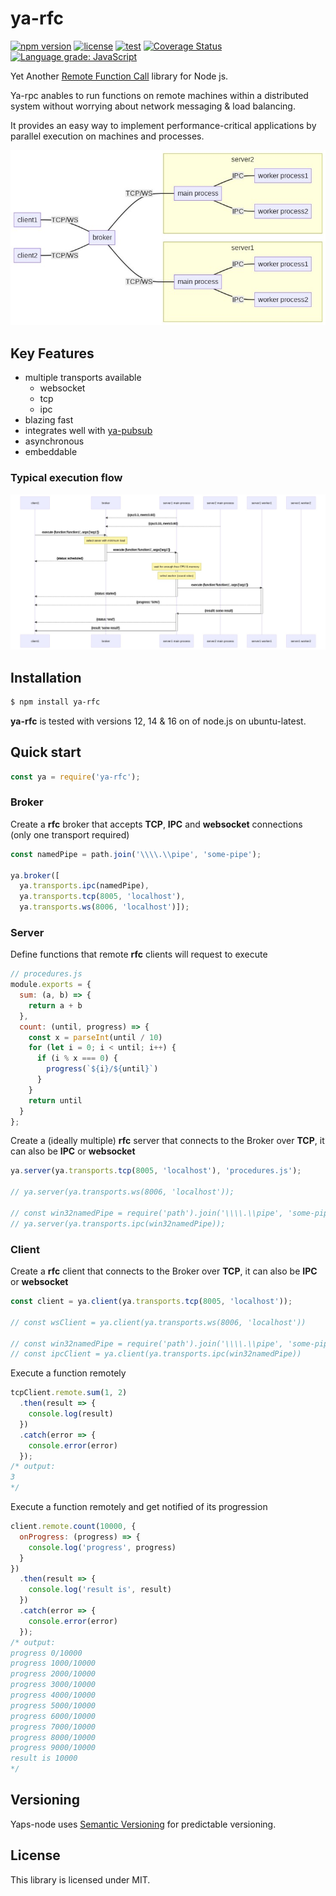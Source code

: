 # ya-rfc 
[![npm version](https://badge.fury.io/js/ya-rfc.svg)](http://badge.fury.io/js/ya-rfc) [![license](https://img.shields.io/npm/l/ya-rfc.svg)](http://badge.fury.io/js/ya-rfc) [![test](https://github.com/nicocoul/ya-rfc/actions/workflows/test.yml/badge.svg)](https://github.com/nicocoul/ya-rfc/actions/workflows/test.yml) [![Coverage Status](https://coveralls.io/repos/github/nicocoul/ya-rfc/badge.svg?branch=main)](https://coveralls.io/github/nicocoul/ya-rfc?branch=main) [![Language grade: JavaScript](https://img.shields.io/lgtm/grade/javascript/g/nicocoul/ya-rfc.svg?logo=lgtm&logoWidth=18)](https://lgtm.com/projects/g/nicocoul/ya-rfc/context:javascript)

Yet Another [Remote Function Call](https://en.wikipedia.org/wiki/Remote_procedure_call) library for Node js.

Ya-rpc anables to run functions on remote machines within a distributed system without worrying about network messaging & load balancing.

It provides an easy way to implement performance-critical applications by parallel execution on machines and processes.

![basic execution flow](https://github.com/nicocoul/ya-rfc/blob/dev/img/arch.png)

## Key Features
* multiple transports available
  * websocket
  * tcp
  * ipc
* blazing fast
* integrates well with [ya-pubsub](https://www.npmjs.com/package/ya-pubsub)
* asynchronous
* embeddable

### Typical execution flow
![basic execution flow](https://github.com/nicocoul/ya-rfc/blob/dev/img/basicExecFlow.png)

## Installation
```sh
$ npm install ya-rfc
```
**ya-rfc** is tested with versions 12, 14 & 16 on of node.js on ubuntu-latest.

## Quick start
```javascript
const ya = require('ya-rfc');
```
### Broker
Create a **rfc** broker that accepts **TCP**, **IPC** and **websocket** connections (only one transport required)
``` javascript
const namedPipe = path.join('\\\\.\\pipe', 'some-pipe');

ya.broker([
  ya.transports.ipc(namedPipe),
  ya.transports.tcp(8005, 'localhost'),
  ya.transports.ws(8006, 'localhost')]);
```

### Server
Define functions that remote **rfc** clients will request to execute
``` javascript
// procedures.js
module.exports = {
  sum: (a, b) => {
    return a + b
  },
  count: (until, progress) => {
    const x = parseInt(until / 10)
    for (let i = 0; i < until; i++) {
      if (i % x === 0) {
        progress(`${i}/${until}`)
      }
    }
    return until
  }
};
```
Create a (ideally multiple) **rfc** server that connects to the Broker over **TCP**, it can also be **IPC** or **websocket**
``` javascript
ya.server(ya.transports.tcp(8005, 'localhost'), 'procedures.js');

// ya.server(ya.transports.ws(8006, 'localhost'));

// const win32namedPipe = require('path').join('\\\\.\\pipe', 'some-pipe');
// ya.server(ya.transports.ipc(win32namedPipe));
```
### Client
Create a **rfc** client that connects to the Broker over **TCP**, it can also be **IPC** or **websocket**
``` javascript
const client = ya.client(ya.transports.tcp(8005, 'localhost'));

// const wsClient = ya.client(ya.transports.ws(8006, 'localhost'))

// const win32namedPipe = require('path').join('\\\\.\\pipe', 'some-pipe')
// const ipcClient = ya.client(ya.transports.ipc(win32namedPipe))
```
Execute a function remotely
``` javascript
tcpClient.remote.sum(1, 2)
  .then(result => {
    console.log(result)
  })
  .catch(error => {
    console.error(error)
  });
/* output:
3
*/
```
Execute a function remotely and get notified of its progression
``` javascript
client.remote.count(10000, {
  onProgress: (progress) => {
    console.log('progress', progress)
  }
})
  .then(result => {
    console.log('result is', result)
  })
  .catch(error => {
    console.error(error)
  });
/* output:
progress 0/10000
progress 1000/10000
progress 2000/10000
progress 3000/10000
progress 4000/10000
progress 5000/10000
progress 6000/10000
progress 7000/10000
progress 8000/10000
progress 9000/10000
result is 10000
*/
```

## Versioning
Yaps-node uses [Semantic Versioning](http://semver.org/) for predictable versioning.

## License
This library is licensed under MIT.
